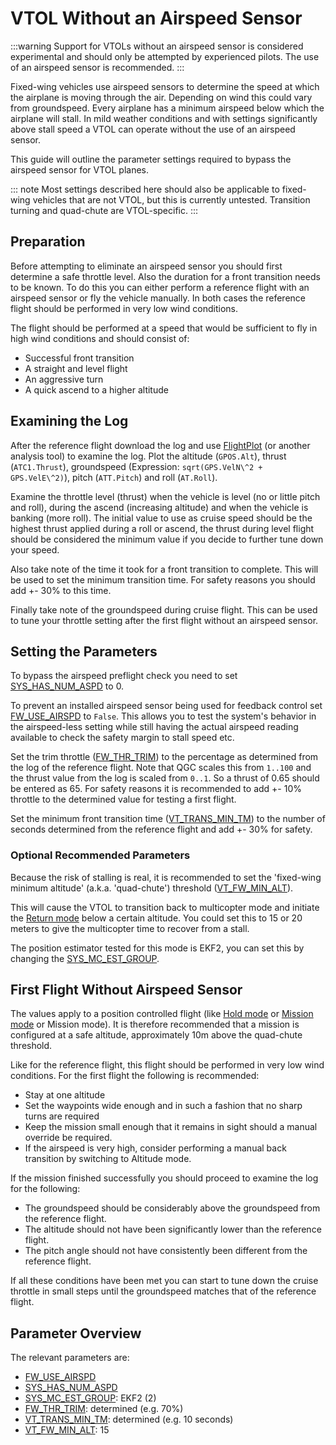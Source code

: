 # VTOL Without an Airspeed Sensor

<Badge type="warning" text="Experimental" />

:::warning
Support for VTOLs without an airspeed sensor is considered experimental and should only be attempted by experienced pilots.
The use of an airspeed sensor is recommended.
:::

Fixed-wing vehicles use airspeed sensors to determine the speed at which the airplane is moving through the air. Depending on wind this could vary from groundspeed. Every airplane has a minimum airspeed below which the airplane will stall. In mild weather conditions and with settings significantly above stall speed a VTOL can operate without the use of an airspeed sensor.

This guide will outline the parameter settings required to bypass the airspeed sensor for VTOL planes.

::: note
Most settings described here should also be applicable to fixed-wing vehicles that are not VTOL, but this is currently untested.
Transition turning and quad-chute are VTOL-specific.
:::

## Preparation

Before attempting to eliminate an airspeed sensor you should first determine a safe throttle level. Also the duration for a front transition needs to be known. To do this you can either perform a reference flight with an airspeed sensor or fly the vehicle manually. In both cases the reference flight should be performed in very low wind conditions.

The flight should be performed at a speed that would be sufficient to fly in high wind conditions and should consist of:

- Successful front transition
- A straight and level flight
- An aggressive turn
- A quick ascend to a higher altitude

## Examining the Log

After the reference flight download the log and use [FlightPlot](../log/flight_log_analysis.md#flightplot) (or another analysis tool) to examine the log. Plot the altitude (`GPOS.Alt`), thrust (`ATC1.Thrust`), groundspeed (Expression: `sqrt(GPS.VelN\^2 + GPS.VelE\^2)`), pitch (`ATT.Pitch`) and roll (`AT.Roll`).

Examine the throttle level (thrust) when the vehicle is level (no or little pitch and roll), during the ascend (increasing altitude) and when the vehicle is banking (more roll). The initial value to use as cruise speed should be the highest thrust applied during a roll or ascend, the thrust during level flight should be considered the minimum value if you decide to further tune down your speed.

Also take note of the time it took for a front transition to complete. This will be used to set the minimum transition time. For safety reasons you should add +- 30% to this time.

Finally take note of the groundspeed during cruise flight. This can be used to tune your throttle setting after the first flight without an airspeed sensor.

## Setting the Parameters

To bypass the airspeed preflight check you need to set [SYS_HAS_NUM_ASPD](../advanced_config/parameter_reference.md#SYS_HAS_NUM_ASPD) to 0.

To prevent an installed airspeed sensor being used for feedback control set [FW_USE_AIRSPD](../advanced_config/parameter_reference.md#FW_USE_AIRSPD) to `False`. This allows you to test the system's behavior in the airspeed-less setting while still having the actual airspeed reading available to check the safety margin to stall speed etc.

Set the trim throttle ([FW_THR_TRIM](../advanced_config/parameter_reference.md#FW_THR_TRIM)) to the percentage as determined from the log of the reference flight. Note that QGC scales this from `1..100` and the thrust value from the log is scaled from `0..1`. So a thrust of 0.65 should be entered as 65. For safety reasons it is recommended to add +- 10% throttle to the determined value for testing a first flight.

Set the minimum front transition time ([VT_TRANS_MIN_TM](../advanced_config/parameter_reference.md#VT_TRANS_MIN_TM)) to the number of seconds determined from the reference flight and add +- 30% for safety.

### Optional Recommended Parameters

Because the risk of stalling is real, it is recommended to set the 'fixed-wing minimum altitude' (a.k.a. 'quad-chute') threshold ([VT_FW_MIN_ALT](../advanced_config/parameter_reference.md#VT_FW_MIN_ALT)).

This will cause the VTOL to transition back to multicopter mode and initiate the [Return mode](../flight_modes/return.md) below a certain altitude. You could set this to 15 or 20 meters to give the multicopter time to recover from a stall.

The position estimator tested for this mode is EKF2, you can set this by changing the [SYS_MC_EST_GROUP](../advanced_config/parameter_reference.md#SYS_MC_EST_GROUP).

## First Flight Without Airspeed Sensor

The values apply to a position controlled flight (like [Hold mode](../flight_modes_fw/hold.md) or [Mission mode](../flight_modes_vtol/mission.md) or Mission mode). It is therefore recommended that a mission is configured at a safe altitude, approximately 10m above the quad-chute threshold.

Like for the reference flight, this flight should be performed in very low wind conditions. For the first flight the following is recommended:

- Stay at one altitude
- Set the waypoints wide enough and in such a fashion that no sharp turns are required
- Keep the mission small enough that it remains in sight should a manual override be required.
- If the airspeed is very high, consider performing a manual back transition by switching to Altitude mode.

If the mission finished successfully you should proceed to examine the log for the following:

- The groundspeed should be considerably above the groundspeed from the reference flight.
- The altitude should not have been significantly lower than the reference flight.
- The pitch angle should not have consistently been different from the reference flight.

If all these conditions have been met you can start to tune down the cruise throttle in small steps until the groundspeed matches that of the reference flight.

## Parameter Overview

The relevant parameters are:

- [FW_USE_AIRSPD](../advanced_config/parameter_reference.md#FW_USE_AIRSPD)
- [SYS_HAS_NUM_ASPD](../advanced_config/parameter_reference.md#SYS_HAS_NUM_ASPD)
- [SYS_MC_EST_GROUP](../advanced_config/parameter_reference.md#SYS_MC_EST_GROUP): EKF2 (2)
- [FW_THR_TRIM](../advanced_config/parameter_reference.md#FW_THR_TRIM): determined (e.g. 70%)
- [VT_TRANS_MIN_TM](../advanced_config/parameter_reference.md#VT_TRANS_MIN_TM): determined (e.g. 10 seconds)
- [VT_FW_MIN_ALT](../advanced_config/parameter_reference.md#VT_FW_MIN_ALT): 15
